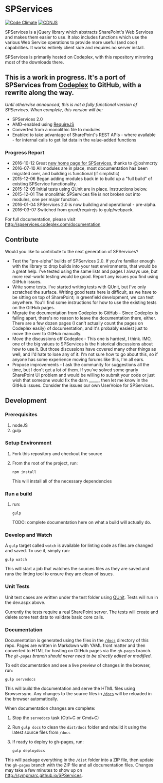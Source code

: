 SPServices
==========
[![Code Climate](https://codeclimate.com/github/sympmarc/SPServices/badges/gpa.svg)](https://codeclimate.com/github/sympmarc/SPServices)
[![CDNJS](https://img.shields.io/cdnjs/v/jquery.SPServices.svg?style=plastic)](https://cdnjs.com/libraries/jquery.SPServices)

SPServices is a jQuery library which abstracts SharePoint's Web Services and makes them easier to use. It also includes functions which use the various Web Service operations to provide more useful (and cool) capabilities. It works entirely client side and requires no server install.

SPServices is primarily hosted on Codeplex, with this repository mirroring most of the downloads there.

## This is a work in progress. It's a port of SPServices from [Codeplex](https://spservices.codeplex.com/) to GitHub, with a rewrite along the way.
_*Until otherwise announced, this is not a fully functional version of SPServices. When complete, this version will be:*_
* SPServices 2.0
* AMD-enabled using [RequireJS](http://requirejs.org/)
* Converted from a monolithic file to modules
* Enabled to take advantage of SharePoint's REST APIs - where available - for internal calls to get list data in the value-added functions

### Progress Report
* 2016-10-12 Great [new home page for SPServices](http://sympmarc.github.io/SPServices/), thanks to @joshmcrty
* 2016-07-10 All modules are in place, most documentation has been migrated over, and building is functional (if simplistic)
* 2015-12-06 Began adding modules back in to build up a "full build" of existing SPService functionality.
* 2015-12-05 Initial tests using QUnit are in place. Instructions below.
* 2015-12-01 The monolithic SPServices file is not broken out into modules, one per major function.
* 2016-01-04 SPServices 2.0 is now building and operational - pre-alpha.
* 2016-03-07 Switched from grunt/requirejs to gulp/webpack.

For full documentation, please visit http://spservices.codeplex.com/documentation

Contribute
-----------
Would you like to contribute to the next generation of SPServices?

* Test the "pre-alpha" builds of SPServices 2.0. If you're familiar enough with the library to drop builds into your test environments, that would be a great help. I've tested using the same lists and pages I always use, but more real-world testing would be good. Report any issues you find using GitHub issues.
* Write some tests. I've started writing tests with QUnit, but I've only scratched the surface. Writing good tests here is difficult, as we have to be sitting on top of SharePoint; in greenfield development, we can test anywhere. You'll find some instructions for how to use the existing tests on the GitHub pages.
* Migrate the documentation from Codeplex to GitHub - Since Codeplex is falling apart, there's no reason to leave the documentation there, either. There are a few dozen pages (I can't actually count the pages on Codeplex easily) of documentation, and it's probably easiest just to move the over to GitHub manually.
* Move the discussions off Codeplex - This one is hardest, I think. IMO, one of the big values to SPServices is the historical discussions about how to use it. But those discussions have covered many other things as well, and I'd hate to lose any of it. I'm not sure how to go about this, so if anyone has some experience moving forums like this, I'm all ears.
* Propose improvements - I ask the community for suggestions all the time, but I don't get a lot of them. If you've solved some gnarly SharePoint UI problem and would be willing to submit your code or just wish that someone would fix the darn _____, then let me know in the GitHub issues. Consider the issues our own UserVoice for SPServices.


Development
-----------

### Prerequisites

1.  nodeJS
2.  gulp


### Setup Environment

1.  Fork this repository and checkout the source
2.  From the root of the project, run:

        npm install

    This will install all of the necessary dependencies


### Run a build

1.  run:

        gulp

    TODO: complete documentation here on what a build will actually do.

### Develop and Watch

A `gulp` target called `watch` is available for linting code as files are changed and saved. To use it, simply run:

    gulp watch

This will start a job that watches the sources files as they are saved and runs the linting tool to ensure they are clean of issues.


### Unit Tests

Unit test cases are written under the test folder using [QUnit](http://qunitjs.com/). Tests will run in the dev.aspx above.

Currently the tests require a real SharePoint server. The tests will create and delete some test data to validate basic core calls.

### Documentation

Documentation is generated using the files in the [`/docs`](/docs) directory of this repo. Pages are written in Markdown with YAML front matter and then converted to HTML for hosting on GitHub pages via the `gh-pages` branch. _The `gh-pages` branch should never need to be directly edited or modified_.

To edit documentation and see a live preview of changes in the browser, run:

```
gulp servedocs
```

This will build the documentation and serve the HTML files using Browsersync. Any changes to the source files in [`/docs`](/docs) will be reloaded in the browser automatically.

When documentation changes are complete:

1.  Stop the `servedocs` task (Ctrl+C or Cmd+C)
2.  Run `gulp docs` to clean the `dist/docs` folder and rebuild it using the latest source files from `/docs`
3.  If ready to deploy to gh-pages, run:

        gulp deploydocs

  This will package everything in the `/dist` folder into a ZIP file, then update the `gh-pages` branch with the ZIP file and all documentation files. Changes may take a few minutes to show up on http://sympmarc.github.io/SPServices.

